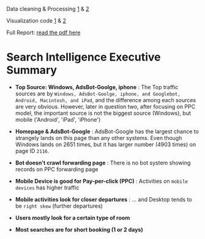 Data cleaning & Processing [1](https://github.com/thwowu/Traffic/blob/master/processing.py) & [2](https://github.com/thwowu/Traffic/blob/master/processing_II.py)


Visualization code [1](https://github.com/thwowu/Traffic/blob/master/descriptive_I.py) & [2](https://github.com/thwowu/Traffic/blob/master/descriptive_II.py)

Full Report: [read the pdf here](https://github.com/thwowu/Traffic/blob/master/Git.pdf)



# Search Intelligence Executive Summary

* **Top Source: Windows, AdsBot-Goolge, iphone** : The Top traffic sources are by ``Windows, AdsBot-Goolge, iphone, and Googlebot, Android, Macintosh, and iPad``, and the difference among each sources are very obvious. However, later in question two, after focusing on PPC model, the important source is not the biggest source (Windows), but mobile ('Android', 'iPad', 'iPhone')

* **Homepage & AdsBot-Google** : AdsBot-Google has the largest chance to strangely lands on this page than any other systems. Even though Windows lands on 2651 times, but it has larger number (4903 times) on page ID ``2116``. 

* **Bot doesn't crawl forwarding page** : There is no bot system showing records on PPC forwarding page

* **Mobile Device is good for Pay-per-click (PPC)** : Activities on ``mobile devices`` has higher traffic

* **Mobile activities look for closer departures** : ... and Desktop tends to be ``right skew`` (further departures)

* **Users mostly look for a certain type of room**

* **Most searches are for short booking (1 or 2 days)**
